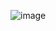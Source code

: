 ![image](https://user-images.githubusercontent.com/46751993/163624071-a7612dde-8c0b-4b94-a11c-d1e15ce5ae4b.png)
